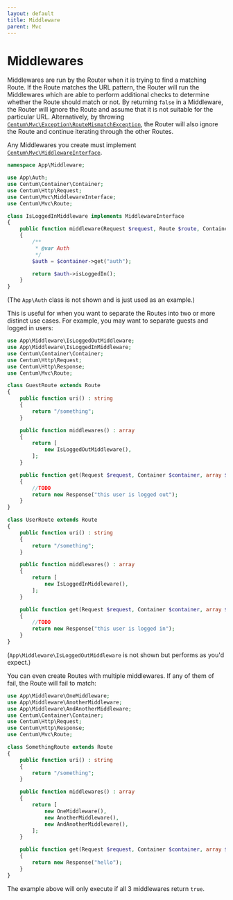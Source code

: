 ```yaml
---
layout: default
title: Middleware
parent: Mvc
---
```




# Middlewares

Middlewares are run by the Router when it is trying to find a matching Route.
If the Route matches the URL pattern, the Router will run the Middlewares which are able to perform additional checks to determine whether the Route should match or not.
By returning `false` in a Middleware, the Router will ignore the Route and assume that it is not suitable for the particular URL.
Alternatively, by throwing [`Centum\Mvc\Exception\RouteMismatchException`](https://github.com/SidRoberts/centum/blob/development/src/Mvc/Exception/RouteMismatchException.php), the Router will also ignore the Route and continue iterating through the other Routes.

Any Middlewares you create must implement [`Centum\Mvc\MiddlewareInterface`](https://github.com/SidRoberts/centum/blob/development/src/Mvc/MiddlewareInterface.php).

```php
namespace App\Middleware;

use App\Auth;
use Centum\Container\Container;
use Centum\Http\Request;
use Centum\Mvc\MiddlewareInterface;
use Centum\Mvc\Route;

class IsLoggedInMiddleware implements MiddlewareInterface
{
    public function middleware(Request $request, Route $route, Container $container) : bool
    {
        /**
         * @var Auth
         */
        $auth = $container->get("auth");

        return $auth->isLoggedIn();
    }
}
```

(The `App\Auth` class is not shown and is just used as an example.)

This is useful for when you want to separate the Routes into two or more distinct use cases.
For example, you may want to separate guests and logged in users:

```php
use App\Middleware\IsLoggedOutMiddleware;
use App\Middleware\IsLoggedInMiddleware;
use Centum\Container\Container;
use Centum\Http\Request;
use Centum\Http\Response;
use Centum\Mvc\Route;

class GuestRoute extends Route
{
    public function uri() : string
    {
        return "/something";
    }

    public function middlewares() : array
    {
        return [
            new IsLoggedOutMiddleware(),
        ];
    }

    public function get(Request $request, Container $container, array $params) : Response
    {
        //TODO
        return new Response("this user is logged out");
    }
}

class UserRoute extends Route
{
    public function uri() : string
    {
        return "/something";
    }

    public function middlewares() : array
    {
        return [
            new IsLoggedInMiddleware(),
        ];
    }

    public function get(Request $request, Container $container, array $params) : Response
    {
        //TODO
        return new Response("this user is logged in");
    }
}
```

(`App\Middleware\IsLoggedOutMiddleware` is not shown but performs as you'd expect.)

You can even create Routes with multiple middlewares.
If any of them of fail, the Route will fail to match:

```php
use App\Middleware\OneMiddleware;
use App\Middleware\AnotherMiddleware;
use App\Middleware\AndAnotherMiddleware;
use Centum\Container\Container;
use Centum\Http\Request;
use Centum\Http\Response;
use Centum\Mvc\Route;

class SomethingRoute extends Route
{
    public function uri() : string
    {
        return "/something";
    }

    public function middlewares() : array
    {
        return [
            new OneMiddleware(),
            new AnotherMiddleware(),
            new AndAnotherMiddleware(),
        ];
    }

    public function get(Request $request, Container $container, array $params) : Response
    {
        return new Response("hello");
    }
}
```

The example above will only execute if all 3 middlewares return `true`.
